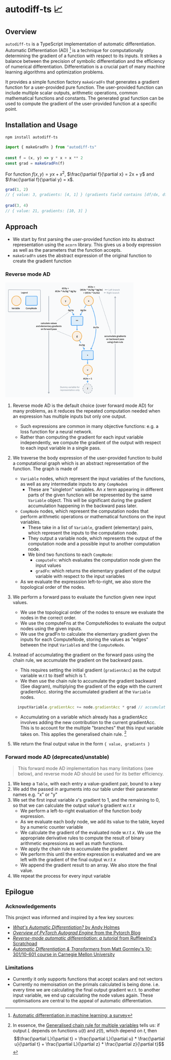 # autodiff-ts 📈

## Overview
`autodiff-ts` is a TypeScript implementation of automatic differentiation. Automatic Differentiation (AD) [^1] is a technique for computationally determining the gradient of a function with respect to its inputs. It strikes a balance between the precision of symbolic differentiation and the efficiency of numerical differentiation. Differentiation is a crucial part of many machine learning algorithms and optimization problems.

It provides a simple function factory `makeGradFn` that generates a gradient function for a user-provided pure function. The user-provided function can include multiple scalar outputs, arithmetic operations, common mathematical functions and constants. The generated grad function can be used to compute the gradient of the user-provided function at a specific point.

## Installation and Usage

```sh
npm install autodiff-ts
```

```js
import { makeGradFn } from "autodiff-ts"

const f = (x, y) => y * x + x ** 2
const grad = makeGradFn(f)

```
For function $f(x, y) = yx + x^2$, $\frac{\partial f}{\partial x} = 2x + y$ and $\frac{\partial f}{\partial y} = x$.

```js
grad(1, 2)
// { value: 3, gradients: [4, 1] } (gradients field contains [df/dx, df/dy])

grad(3, 4)
// { value: 21, gradients: [10, 3] }
```

## Approach
- We start by first parsing the user-provided function into its abstract representation using the `acorn` library. This gives us a body expression as well as the parameters that the function accepts.
- `makeGradFn` uses the abstract expression of the original function to create the gradient function

### Reverse mode AD

<img src="static/diagram.png" alt="diagram of reverse mode AD" width="80%" style="max-width:800px;">

1. Reverse mode AD is the default choice (over forward mode AD) for many problems, as it reduces the repeated computation needed when an expression has multiple inputs but only one output.
   - Such expressions are common in many objective functions: e.g. a loss function for a neural network.
   - Rather than computing the gradient for each input variable independently, we compute the gradient of the output with respect to each input variable in a single pass.

1. We traverse the body expression of the user-provided function to build a computational graph which is an abstract representation of the function. The graph is made of
   - `Variable` nodes, which represent the input variables of the functions, as well as any intermediate inputs to any `CompNode`s
     - These are "singleton" variables. An $x$ term appearing in different parts of the given function will be represented by the same `Variable` object. This will be significant during the gradient accumulation happening in the backward pass later.
   - `CompNode` nodes, which represent the computation nodes that perform arithmetic operations or mathematical functions on the input variables.
     - These take in a list of `Variable`, gradient (elementary) pairs, which represent the inputs to the computation node.
     - They output a variable node, which represents the output of the computation node and a possible input to another computation node.
     - We bind two functions to each `CompNode`:
       - `computeFn`: which evaluates the computation node given the input values
       - `gradFn`: which returns the elementary gradient of the output variable with respect to the input variables
   - As we evaluate the expresssion left-to-right, we also store the topological order of the nodes.

1. We perform a forward pass to evaluate the function given new input values.
   - We use the topological order of the nodes to ensure we evaluate the nodes in the correct order.
   - We use the computeFns at the ComputeNodes to evaluate the output nodes using the given inputs.
   - We use the gradFn to calculate the elementary gradient given the inputs for each ComputeNode, storing the values as "edges" between the input `Variable`s and the `ComputeNode`.

1. Instead of accumulating the gradient on the forward pass using the chain rule, we accumulate the gradient on the backward pass.
    - This requires setting the initial gradient (`gradientAcc`) as the output variable w.r.t to itself which is 1.
    - We then use the chain rule to accumulate the gradient backward (See diagram), multiplying the gradient of the edge with the current gradientAcc. storing the accumulated gradient at the `Variable` nodes.
    ```ts
      inputVariable.gradientAcc += node.gradientAcc * grad // accumulate gradients backward
    ```

    - Accumulating on a variable which already has a gradientAcc involves adding the new contribution to the current gradientAcc. This is to account for the multiple "branches" that this input variable takes on. This applies the generalised chain rule. [^2]

1. We return the final output value in the form `{ value, gradients }`

### Forward mode AD (deprecated/unstable)
> This forward mode AD implementation has many limitations (see below), and reverse mode AD should be used for its better efficiency.

1. We keep a `Table`, with each entry a value-gradient pair, bound to a key
1. We add the passed in arguments into our table under their parameter names e.g. "x" or "y"
1. We set the first input variable $x$'s gradient to 1, and the remaining to 0, so that we can calculate the output value's gradient w.r.t $x$
    - We perform a left-to-right evaluation of the function body expression.
    - As we evaluate each body node, we add its value to the table, keyed by a numeric counter variable
    - We calculate the gradient of the evaluated node w.r.t $x$. We use the appropriate derivative rules to compute the result of binary arithmetic expressions as well as math functions.
    - We apply the chain rule to accumulate the gradient
    - We perform this until the entire expression is evaluated and we are left with the gradient of the final output w.r.t $x$
    - We append the gradient result to an array. We also store the final value.
1. We repeat the process for every input variable


## Epilogue
### Acknowledgements
This project was informed and inspired by a few key sources:
- [*What's Automatic Differentiation?* by Andy Holmes](https://huggingface.co/blog/andmholm/what-is-automatic-differentiation)
- [*Overview of PyTorch Autograd Engine* from the Pytorch Blog](https://pytorch.org/blog/overview-of-pytorch-autograd-engine/)
- [*Reverse-mode automatic differentiation: a tutorial* from Rufflewind's Scratchpad](https://rufflewind.com/2016-12-30/reverse-mode-automatic-differentiation)
- [*Automatic Differentiation & Transformers* from Matt Gormley's 10-301/10-601 course in Carnegie Mellon University](https://www.cs.cmu.edu/~mgormley/courses/10601-f23//slides/lecture18-transformer.pdf)
### Limitations
- Currently it only supports functions that accept scalars and not vectors
- Currently no memoisation on the primals calculated is being done. i.e. every time we are calculating the final output gradient w.r.t. to another input variable, we end up calculating the node values again. These optimisations are central to the appeal of automatic differentiation.

[^1]: [Automatic differentiation in machine learning: a survey](https://arxiv.org/abs/1502.05767)
[^2]: In essence, the [Generalised chain rule for multiple variables](https://en.m.wikipedia.org/wiki/Chain_rule#Multivariable_case) tells us: if output $L$ depends on functions $u(t)$ and $z(t)$, which depend on $t$, then $$\frac{\partial L}{\partial t} = \frac{\partial L}{\partial u} * \frac{\partial u}{\partial t} + \frac{\partial L}{\partial z} * \frac{\partial z}{\partial t}$$
